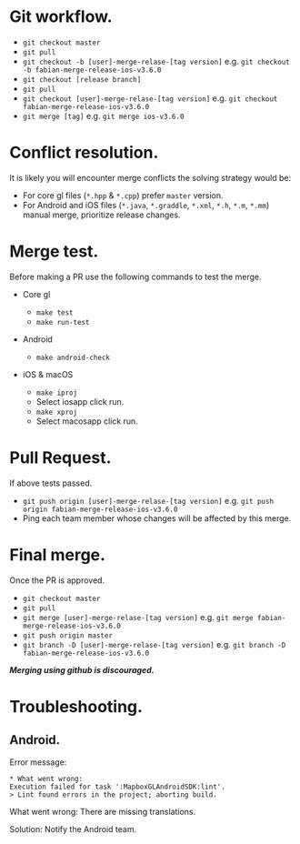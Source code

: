 # Git workflow.
* `git checkout master`
* `git pull`
* `git checkout -b [user]-merge-relase-[tag version]` e.g. `git checkout -b fabian-merge-release-ios-v3.6.0`
* `git checkout [release branch]`
* `git pull`
* `git checkout [user]-merge-relase-[tag version]` e.g. `git checkout fabian-merge-release-ios-v3.6.0`
* `git merge [tag]` e.g. `git merge ios-v3.6.0`

# Conflict resolution.
It is likely you will encounter merge conflicts the solving strategy would be:
* For core gl files (`*.hpp` & `*.cpp`) prefer `master` version.
* For Android and iOS files (`*.java`, `*.graddle`, `*.xml`, `*.h`, `*.m`, `*.mm`) manual merge, prioritize release changes.

# Merge test.
Before making a PR use the following commands to test the merge.
* Core gl
  * `make test`
  * `make run-test`

* Android
  * `make android-check`

* iOS & macOS
  * `make iproj`
  * Select iosapp click run.
  * `make xproj`
  * Select macosapp click run.

# Pull Request.
If above tests passed.
* `git push origin [user]-merge-relase-[tag version]` e.g. `git push origin fabian-merge-release-ios-v3.6.0`
* Ping each team member whose changes will be affected by this merge.

# Final merge.
Once the PR is approved.
* `git checkout master`
* `git pull`
* `git merge [user]-merge-relase-[tag version]` e.g. `git merge fabian-merge-release-ios-v3.6.0` 
* `git push origin master`
* `git branch -D [user]-merge-relase-[tag version]` e.g. `git branch -D fabian-merge-release-ios-v3.6.0` 

**_Merging using github is discouraged._**

# Troubleshooting.
## Android.
Error message:
```
* What went wrong:
Execution failed for task ':MapboxGLAndroidSDK:lint'.
> Lint found errors in the project; aborting build.
```

What went wrong: There are missing translations.

Solution: Notify the Android team.
